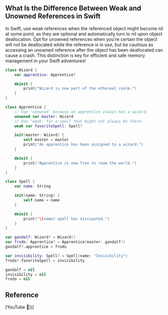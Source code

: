 ## What Is the Difference Between Weak and Unowned References in Swift

In Swift, use weak references when the referenced object might become nil at some point, as they are optional and automatically turn to nil upon object deallocation. Opt for unowned references when you're certain the object will not be deallocated while the reference is in use, but be cautious as accessing an unowned reference after the object has been deallocated can cause a crash. This distinction is key for efficient and safe memory management in your Swift adventures!

```swift
class Wizard {
    var apprentice: Apprentice?

    deinit {
        print("Wizard is now part of the ethereal realm.")
    }
}

class Apprentice {
    // Use 'unowned' because an apprentice always has a wizard.
    unowned var master: Wizard
    // Use 'weak' for a spell that might not always be there.
    weak var favoriteSpell: Spell?

    init(master: Wizard) {
        self.master = master
        print("An apprentice has been assigned to a wizard.")
    }

    deinit {
        print("Apprentice is now free to roam the world.")
    }
}

class Spell {
    var name: String

    init(name: String) {
        self.name = name
    }

    deinit {
        print("\(name) spell has dissipated.")
    }
}

var gandalf: Wizard? = Wizard()
var frodo: Apprentice? = Apprentice(master: gandalf!)
gandalf?.apprentice = frodo

var invisibility: Spell? = Spell(name: "Invisibility")
frodo?.favoriteSpell = invisibility

gandalf = nil
invisibility = nil
frodo = nil
```

## Reference

[YouTube 👀]\(\)